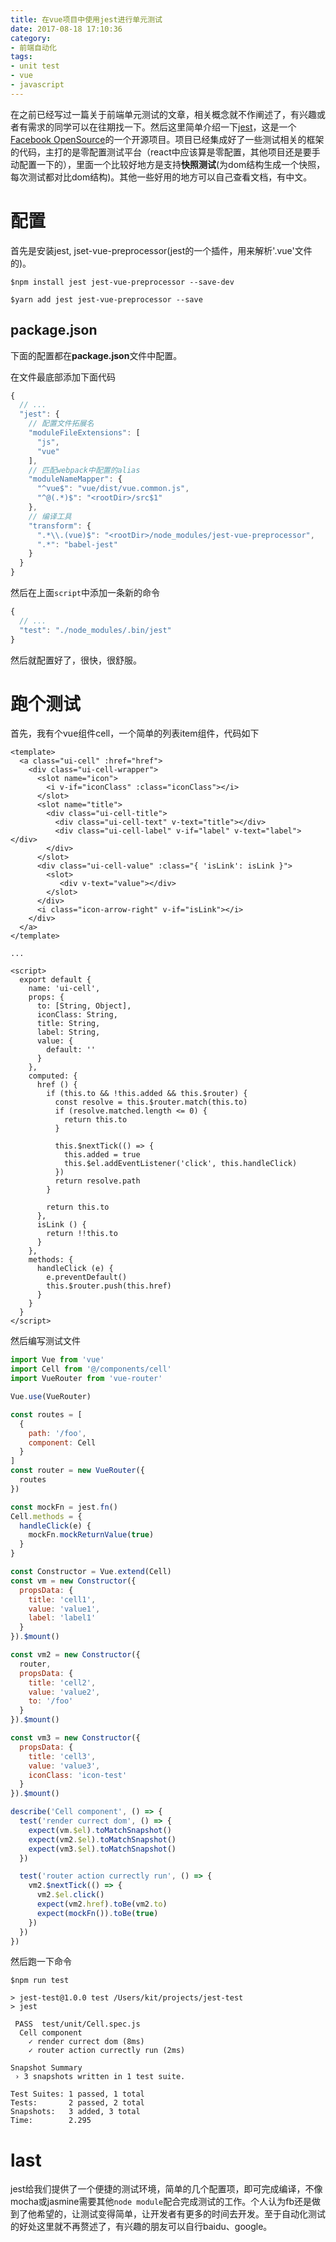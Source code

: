 ```yaml
---
title: 在vue项目中使用jest进行单元测试
date: 2017-08-18 17:10:36
category: 
- 前端自动化
tags:
- unit test
- vue
- javascript
---
```


在之前已经写过一篇关于前端单元测试的文章，相关概念就不作阐述了，有兴趣或者有需求的同学可以在往期找一下。然后这里简单介绍一下[jest](http://facebook.github.io/jest/)，这是一个[Facebook OpenSource](https://code.facebook.com/projects/)的一个开源项目。项目已经集成好了一些测试相关的框架的代码，主打的是零配置测试平台（react中应该算是零配置，其他项目还是要手动配置一下的），里面一个比较好地方是支持**快照测试**(为dom结构生成一个快照，每次测试都对比dom结构)。其他一些好用的地方可以自己查看文档，有中文。

# 配置
首先是安装jest, jset-vue-preprocessor(jest的一个插件，用来解析'.vue'文件的)。
```shell
$npm install jest jest-vue-preprocessor --save-dev

$yarn add jest jest-vue-preprocessor --save
```

## package.json
下面的配置都在**package.json**文件中配置。

在文件最底部添加下面代码
```javascript
{
  // ...
  "jest": {
    // 配置文件拓展名
    "moduleFileExtensions": [
      "js",
      "vue"
    ],
    // 匹配webpack中配置的alias
    "moduleNameMapper": {
      "^vue$": "vue/dist/vue.common.js",
      "^@(.*)$": "<rootDir>/src$1"
    },
    // 编译工具
    "transform": {
      ".*\\.(vue)$": "<rootDir>/node_modules/jest-vue-preprocessor",
      ".*": "babel-jest"
    }
  }
}
```

<!-- more -->

然后在上面`script`中添加一条新的命令
```javascript
{
  // ...
  "test": "./node_modules/.bin/jest"
}
```

然后就配置好了，很快，很舒服。

# 跑个测试
首先，我有个vue组件cell，一个简单的列表item组件，代码如下
```vue
<template>
  <a class="ui-cell" :href="href">
    <div class="ui-cell-wrapper">
      <slot name="icon">
        <i v-if="iconClass" :class="iconClass"></i>
      </slot>
      <slot name="title">
        <div class="ui-cell-title">
          <div class="ui-cell-text" v-text="title"></div>
          <div class="ui-cell-label" v-if="label" v-text="label"></div>
        </div>
      </slot>
      <div class="ui-cell-value" :class="{ 'isLink': isLink }">
        <slot>
           <div v-text="value"></div>
        </slot>
      </div>
      <i class="icon-arrow-right" v-if="isLink"></i>
    </div>
  </a>
</template>

...

<script>
  export default {
    name: 'ui-cell',
    props: {
      to: [String, Object],
      iconClass: String,
      title: String,
      label: String,
      value: {
        default: ''
      }
    },
    computed: {
      href () {
        if (this.to && !this.added && this.$router) {
          const resolve = this.$router.match(this.to)
          if (resolve.matched.length <= 0) {
            return this.to
          }

          this.$nextTick(() => {
            this.added = true
            this.$el.addEventListener('click', this.handleClick)
          })
          return resolve.path
        }

        return this.to
      },
      isLink () {
        return !!this.to
      }
    },
    methods: {
      handleClick (e) {
        e.preventDefault()
        this.$router.push(this.href)
      }
    }
  }
</script>

```

然后编写测试文件

```javascript
import Vue from 'vue'
import Cell from '@/components/cell'
import VueRouter from 'vue-router'

Vue.use(VueRouter)

const routes = [
  {
    path: '/foo',
    component: Cell
  }
]
const router = new VueRouter({
  routes
})

const mockFn = jest.fn()
Cell.methods = {
  handleClick(e) {
    mockFn.mockReturnValue(true)
  }
}

const Constructor = Vue.extend(Cell)
const vm = new Constructor({
  propsData: {
    title: 'cell1',
    value: 'value1',
    label: 'label1'
  }
}).$mount()

const vm2 = new Constructor({
  router,
  propsData: {
    title: 'cell2',
    value: 'value2',
    to: '/foo'
  }
}).$mount()

const vm3 = new Constructor({
  propsData: {
    title: 'cell3',
    value: 'value3',
    iconClass: 'icon-test'
  }
}).$mount()

describe('Cell component', () => {
  test('render currect dom', () => {
    expect(vm.$el).toMatchSnapshot()
    expect(vm2.$el).toMatchSnapshot()
    expect(vm3.$el).toMatchSnapshot()
  })

  test('router action currectly run', () => {
    vm2.$nextTick(() => {
      vm2.$el.click()
      expect(vm2.href).toBe(vm2.to)
      expect(mockFn()).toBe(true)
    })
  })
})
```

然后跑一下命令
```shell
$npm run test

> jest-test@1.0.0 test /Users/kit/projects/jest-test
> jest

 PASS  test/unit/Cell.spec.js
  Cell component
    ✓ render currect dom (8ms)
    ✓ router action currectly run (2ms)

Snapshot Summary
 › 3 snapshots written in 1 test suite.

Test Suites: 1 passed, 1 total
Tests:       2 passed, 2 total
Snapshots:   3 added, 3 total
Time:        2.295
```

# last
jest给我们提供了一个便捷的测试环境，简单的几个配置项，即可完成编译，不像mocha或jasmine需要其他`node module`配合完成测试的工作。个人认为fb还是做到了他希望的，让测试变得简单，让开发者有更多的时间去开发。至于自动化测试的好处这里就不再赘述了，有兴趣的朋友可以自行baidu、google。
